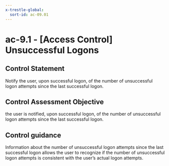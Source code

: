 ```yaml
---
x-trestle-global:
  sort-id: ac-09.01
---
```


# ac-9.1 - \[Access Control\] Unsuccessful Logons

## Control Statement

Notify the user, upon successful logon, of the number of unsuccessful logon attempts since the last successful logon.

## Control Assessment Objective

the user is notified, upon successful logon, of the number of unsuccessful logon attempts since the last successful logon.

## Control guidance

Information about the number of unsuccessful logon attempts since the last successful logon allows the user to recognize if the number of unsuccessful logon attempts is consistent with the user’s actual logon attempts.
